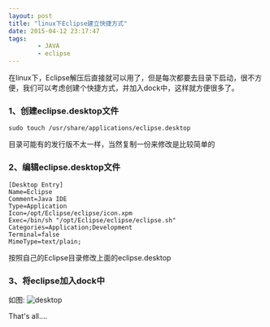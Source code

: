 ```yaml
---
layout: post
title: "linux下Eclipse建立快捷方式"
date: 2015-04-12 23:17:47
tags: 
		- JAVA
		- eclipse
---
```

在linux下，Eclipse解压后直接就可以用了，但是每次都要去目录下启动，很不方便，我们可以考虑创建个快捷方式，并加入dock中，这样就方便很多了。
### 1、创建eclipse.desktop文件
```shell
sudo touch /usr/share/applications/eclipse.desktop
```
<!-- more -->
目录可能有的发行版不太一样，当然复制一份来修改是比较简单的
### 2、编辑eclipse.desktop文件
```shell
[Desktop Entry]
Name=Eclipse
Comment=Java IDE
Type=Application
Icon=/opt/Eclipse/eclipse/icon.xpm
Exec=/bin/sh "/opt/Eclipse/eclipse/eclipse.sh"
Categories=Application;Development
Terminal=false
MimeType=text/plain;
```
按照自己的Eclipse目录修改上面的eclipse.desktop
### 3、将eclipse加入dock中
如图:
![desktop](http://cutoutsy.qiniudn.com/desktop.png)


That's all....

